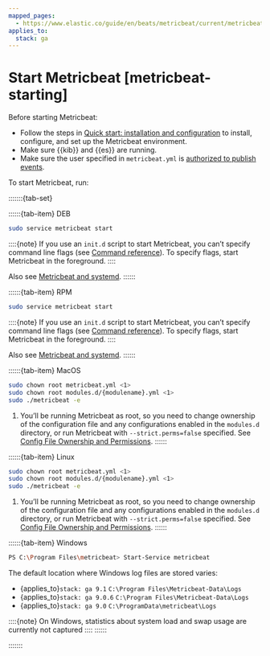 ```yaml
---
mapped_pages:
  - https://www.elastic.co/guide/en/beats/metricbeat/current/metricbeat-starting.html
applies_to:
  stack: ga
---
```


# Start Metricbeat [metricbeat-starting]

Before starting Metricbeat:

* Follow the steps in [Quick start: installation and configuration](/reference/metricbeat/metricbeat-installation-configuration.md) to install, configure, and set up the Metricbeat environment.
* Make sure {{kib}} and {{es}} are running.
* Make sure the user specified in `metricbeat.yml` is [authorized to publish events](/reference/metricbeat/privileges-to-publish-events.md).

To start Metricbeat, run:

:::::::{tab-set}

::::::{tab-item} DEB
```sh
sudo service metricbeat start
```

::::{note}
If you use an `init.d` script to start Metricbeat, you can’t specify command line flags (see [Command reference](/reference/metricbeat/command-line-options.md)). To specify flags, start Metricbeat in the foreground.
::::


Also see [Metricbeat and systemd](/reference/metricbeat/running-with-systemd.md).
::::::

::::::{tab-item} RPM
```sh
sudo service metricbeat start
```

::::{note}
If you use an `init.d` script to start Metricbeat, you can’t specify command line flags (see [Command reference](/reference/metricbeat/command-line-options.md)). To specify flags, start Metricbeat in the foreground.
::::


Also see [Metricbeat and systemd](/reference/metricbeat/running-with-systemd.md).
::::::

::::::{tab-item} MacOS
```sh
sudo chown root metricbeat.yml <1>
sudo chown root modules.d/{modulename}.yml <1>
sudo ./metricbeat -e
```

1. You’ll be running Metricbeat as root, so you need to change ownership of the configuration file and any configurations enabled in the `modules.d` directory, or run Metricbeat with `--strict.perms=false` specified. See [Config File Ownership and Permissions](/reference/libbeat/config-file-permissions.md).
::::::

::::::{tab-item} Linux
```sh
sudo chown root metricbeat.yml <1>
sudo chown root modules.d/{modulename}.yml <1>
sudo ./metricbeat -e
```

1. You’ll be running Metricbeat as root, so you need to change ownership of the configuration file and any configurations enabled in the `modules.d` directory, or run Metricbeat with `--strict.perms=false` specified. See [Config File Ownership and Permissions](/reference/libbeat/config-file-permissions.md).
::::::

::::::{tab-item} Windows
```sh
PS C:\Program Files\metricbeat> Start-Service metricbeat
```

The default location where Windows log files are stored varies:
* {applies_to}`stack: ga 9.1` `C:\Program Files\Metricbeat-Data\Logs`
* {applies_to}`stack: ga 9.0.6` `C:\Program Files\Metricbeat-Data\Logs`
* {applies_to}`stack: ga 9.0` `C:\ProgramData\metricbeat\Logs`

::::{note}
On Windows, statistics about system load and swap usage are currently not captured
::::
::::::

:::::::
